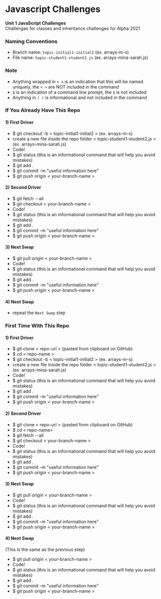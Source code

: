 # Javascript Challenges
**Unit 1 JavaScript Challenges**  
Challenges for classes and inheritance challenges for Alpha 2021

### Naming Conventions
- Branch name: `topic-initial1-initial2` (ex. arrays-m-s)
- File name: `topic-student1-student2.js` (ex. arrays-mina-sarah.js)

### Note
- Anything wrapped in `< >` is an indication that this will be named uniquely, the `< >` are NOT included in the command
- `$` is an indication of a command line prompt, the `$` is not included
- Anything in `( )` is informational and not included in the command

### If You Already Have This Repo

#### 1) First Driver
- $ git checkout -b < topic-initial1-initial2 > (ex. arrays-m-s)
- create a new file inside the repo folder < topic-student1-student2.js > (ex. arrays-mina-sarah.js)
- Code!
- $ git status (this is an informational command that will help you avoid mistakes)
- $ git add .
- $ git commit -m "useful information here"
- $ git push origin < your-branch-name >


#### 2) Second Driver
- $ git fetch --all
- $ git checkout < your-branch-name >
- Code!
- $ git status (this is an informational command that will help you avoid mistakes)
- $ git add .
- $ git commit -m "useful information here"
- $ git push origin < your-branch-name >
  
  
#### 3) Next Swap
- $ git pull origin < your-branch-name >
- Code!
- $ git status (this is an informational command that will help you avoid mistakes)
- $ git add .
- $ git commit -m "useful information here"
- $ git push origin < your-branch-name >


#### 4) Next Swap
- repeat the `Next Swap` step


### First Time With This Repo

#### 1) First Driver
- $ git clone < repo-url > (pasted from clipboard on GitHub)
- $ cd < repo-name >
- $ git checkout -b < topic-initial1-initial2 > (ex. arrays-m-s)
- create a new file inside the repo folder < topic-student1-student2.js > (ex. arrays-mina-sarah.js)
- Code!
- $ git status (this is an informational command that will help you avoid mistakes)
- $ git add .
- $ git commit -m "useful information here"
- $ git push origin < your-branch-name >


#### 2) Second Driver
- $ git clone < repo-url > (pasted from clipboard on GitHub)
- $ cd < repo-name>
- $ git fetch --all
- $ git checkout < your-branch-name >
- Code!
- $ git status (this is an informational command that will help you avoid mistakes)
- $ git add .
- $ git commit -m "useful information here"
- $ git push origin < your-branch-name >
  
  
#### 3) Next Swap
- $ git pull origin < your-branch-name >
- Code!
- $ git status (this is an informational command that will help you avoid mistakes)
- $ git add .
- $ git commit -m "useful information here"
- $ git push origin < your-branch-name >


#### 4) Next Swap
(This is the same as the previous step)
- $ git pull origin < your-branch-name >
- Code!
- $ git status (this is an informational command that will help you avoid mistakes)
- $ git add .
- $ git commit -m "useful information here"
- $ git push origin < your-branch-name >


